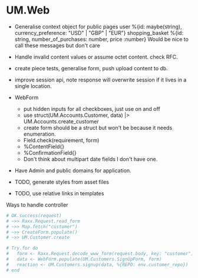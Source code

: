 # UM.Web

- Generalise context object for public pages
  user %{id: maybe(string), currency_preference: "USD" | "GBP" | "EUR"}
  shopping_basket %{id: string, number_of_purchases: number, price :number}
  Would be nice to call these messages but don't care
- Handle invalid content values or assume octet content. check RFC.
- create piece tests, generalise form, push upload content to db.
- improve session api, note response will overwrite session if it lives in a single location.

- WebForm
  - put hidden inputs for all checkboxes, just use on and off
  - use struct(UM.Accounts.Customer, data) |> UM.Accounts.create_customer
  - create form should be a struct but won't be because it needs enumeration.
  - Field.check(requirement, form)
  - %ContentField{}
  - %ConfirmationField{}
  - Don't think about multipart date fields I don't have one.

- Have Admin and public domains for application.
- TODO, generate styles from asset files
- TODO, use relative links in templates

Ways to handle controller

```elixir
# OK.success(request)
# ~>> Raxx.Request.read_form
# ~>> Map.fetch("customer")
# ~>> CreateForm.populate()
# ~>> UM.Customer.create

# Try.for do
#   form <- Raxx.Request.decode_www_form(request.body, key: "customer")
#   data <- WebForm.populate(UM.Customers.SignUpForm, form)
#   reaction <- UM.Customers.signup(data, %{REPO: env.customer_repo})
# end
```
